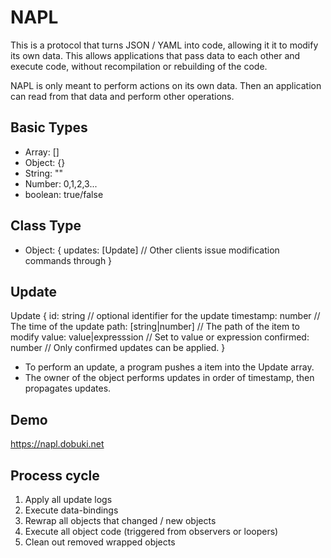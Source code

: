 # NAPL

This is a protocol that turns JSON / YAML into code, allowing it it to modify its own data. This allows applications that pass data to each other and execute code, without recompilation or rebuilding of the code.

NAPL is only meant to perform actions on its own data. Then an application can read from that data and perform other operations.

## Basic Types

- Array: []
- Object: {}
- String: ""
- Number: 0,1,2,3...
- boolean: true/false

## Class Type

- Object: {
  updates: [Update]       // Other clients issue modification commands through }

## Update

Update {
  id: string                // optional identifier for the update
  timestamp: number         // The time of the update
  path: [string|number]     // The path of the item to modify
  value: value|expresssion  // Set to value or expression
  confirmed: number         // Only confirmed updates can be applied.
}

- To perform an update, a program pushes a item into the Update array.
- The owner of the object performs updates in order of timestamp, then propagates updates.

## Demo

<https://napl.dobuki.net>

## Process cycle

1. Apply all update logs
2. Execute data-bindings
3. Rewrap all objects that changed / new objects
4. Execute all object code (triggered from observers or loopers)
5. Clean out removed wrapped objects
